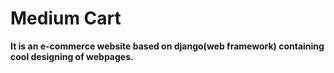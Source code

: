 # Medium Cart

**It is an e-commerce website based on django(web framework) containing cool designing of webpages.**
